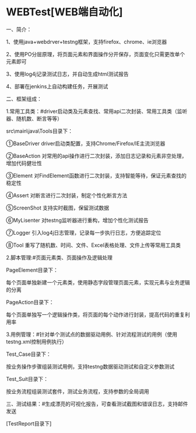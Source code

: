# WEBTest[WEB端自动化]

一、简介：

1、使用java+webdrver+testng框架，支持firefox、chrome、ie浏览器

2、使用PO分层原理，将页面元素和界面操作分开保存，页面变化只需更改单个元素即可

3、使用log4j记录测试日志，并自动生成html测试报告

4、部署在jenkins上自动构建任务，开展测试


二、框架组成：

1.常用工具类：#driver启动类及元素查找、常用api二次封装、常用工具类（监听器、随机数、断言等等）

src\main\java\Tools目录下：

①BaseDriver driver启动类配置，支持Chrome/Firefox/IE主流浏览器

②BaseAction 对常用的api操作进行二次封装，添加日志记录和元素非空处理，增加代码健壮性

③Element   对FindElement函数进行二次封装，支持智能等待，保证元素查找的稳定性

④Assert    对断言进行二次封装，制定个性化断言方法

⑤ScreenShot 支持实时截图，保留测试数据

⑥MyLisenter 对testng监听器进行重构，增加个性化测试报告

⑦Logger    引入log4j日志管理，记录每一步执行日志，方便追踪定位

⑧Tool      重写了随机数、时间、文件、Excel表格处理、文件上传等常用工具类

2.脚本管理:#页面元素类、页面操作及逻辑处理

PageElement目录下：

每个页面单独新建一个元素类，使用静态字段管理页面元素，实现元素与业务逻辑的分离

PageAction目录下：

每个页面单独写一个逻辑操作类，将页面的每个动作进行封装，提高代码的重复利用率

3.用例管理：#针对单个测试点的数据驱动用例、针对流程测试的用例（使用testng.xml控制用例执行）

Test_Case目录下：

按业务操作步骤组装测试用例，支持testng数据驱动测试和自定义参数测试

Test_Suit目录下：

按业务流程组装测试套件，测试业务流程，支持参数的全局调用

三、测试结果：#生成漂亮的可视化报告，可查看测试截图和错误日志，支持邮件发送 

[TestReport目录下]


